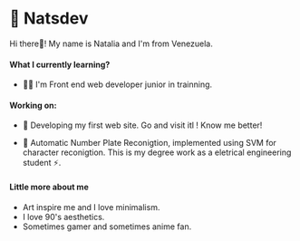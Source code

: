 
# 👾 Natsdev

Hi there👋! My name is Natalia and I'm from Venezuela.  




#### What I currently learning?
- 👩‍💻 I'm  Front end web developer junior in trainning. 

#### Working on:

- 🌟 Developing my first web site.  Go and visit itl ! Know me better!

- 🧠 Automatic Number Plate Reconigtion, implemented using SVM for character reconigtion. This is my degree work as a eletrical engineering student ⚡.


#### Little more about me 
-  Art inspire me and I love minimalism. 
- I love 90's aesthetics.
- Sometimes gamer and sometimes anime fan. 
